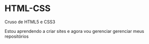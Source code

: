 # HTML-CSS
 Cruso de HTML5 e CSS3
 
 Estou aprendendo a criar sites e agora vou gerenciar gerenciar meus repositórios